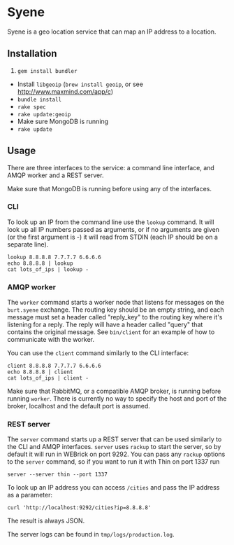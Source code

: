 # Syene

Syene is a geo location service that can map an IP address to a location.

## Installation

1. `gem install bundler`
- Install `libgeoip` (`brew install geoip`, or see http://www.maxmind.com/app/c)
- `bundle install`
- `rake spec`
- `rake update:geoip`
- Make sure MongoDB is running
- `rake update`

## Usage

There are three interfaces to the service: a command line interface, and AMQP worker and a REST server.

Make sure that MongoDB is running before using any of the interfaces.

### CLI

To look up an IP from the command line use the `lookup` command. It will look up all IP numbers passed as arguments, or if no arguments are given (or the first argument is -) it will read from STDIN (each IP should be on a separate line).

    lookup 8.8.8.8 7.7.7.7 6.6.6.6
    echo 8.8.8.8 | lookup
    cat lots_of_ips | lookup -

### AMQP worker

The `worker` command starts a worker node that listens for messages on the `burt.syene` exchange. The routing key should be an empty string, and each message must set a header called "reply_key" to the routing key where it's listening for a reply. The reply will have a header called "query" that contains the original message. See `bin/client` for an example of how to communicate with the worker.

You can use the `client` command similarly to the CLI interface:

    client 8.8.8.8 7.7.7.7 6.6.6.6
    echo 8.8.8.8 | client
    cat lots_of_ips | client -

Make sure that RabbitMQ, or a compatible AMQP broker, is running before running `worker`. There is currently no way to specify the host and port of the broker, localhost and the default port is assumed.

### REST server

The `server` command starts up a REST server that can be used similarly to the CLI and AMQP interfaces. `server` uses `rackup` to start the server, so by default it will run in WEBrick on port 9292. You can pass any `rackup` options to the `server` command, so if you want to run it with Thin on port 1337 run

    server --server thin --port 1337
    
To look up an IP address you can access `/cities` and pass the IP address as a parameter:

    curl 'http://localhost:9292/cities?ip=8.8.8.8'
    
The result is always JSON.

The server logs can be found in `tmp/logs/production.log`.
